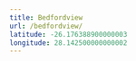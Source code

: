 ```yaml
---
title: Bedfordview
url: /bedfordview/
latitude: -26.176388900000003
longitude: 28.142500000000002
---
```

